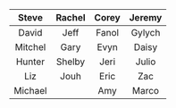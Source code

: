 | **Steve** | **Rachel** | **Corey** |  **Jeremy**
| :-------: | :---------: | :-----------: | :-----------: |
|  David   |  Jeff   |   Fanol   | Gylych |
|  Mitchel  |  Gary   |    Evyn    | Daisy |
|  Hunter   | Shelby |    Jeri    | Julio |
|   Liz   |    Jouh  |     Eric  |  Zac  |
|   Michael  |      |    Amy     | Marco |



